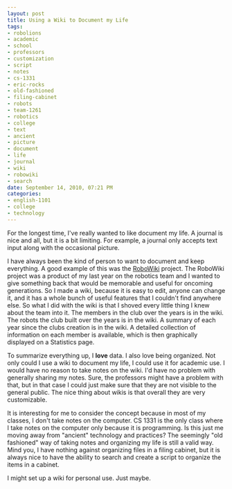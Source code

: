 ```yaml
--- 
layout: post
title: Using a Wiki to Document my Life
tags: 
- robolions
- academic
- school
- professors
- customization
- script
- notes
- cs-1331
- eric-rocks
- old-fashioned
- filing-cabinet
- robots
- team-1261
- robotics
- college
- text
- ancient
- picture
- document
- life
- journal
- wiki
- robowiki
- search
date: September 14, 2010, 07:21 PM
categories: 
- english-1101
- college
- technology
---
```

For the longest time, I've really wanted to like document my life. A journal is nice and all, but it is a bit limiting. For example, a journal only accepts text input along with the occasional picture.

I have always been the kind of person to want to document and keep everything. A good example of this was the [RoboWiki](http://wiki.prhsrobotics.com/index.php?title=Main_Page) project. The RoboWiki project was a product of my last year on the robotics team and I wanted to give something back that would be memorable and useful for oncoming generations. So I made a wiki, because it is easy to edit, anyone can change it, and it has a whole bunch of useful features that I couldn't find anywhere else. So what I did with the wiki is that I shoved every little thing I knew about the team into it. The members in the club over the years is in the wiki. The robots the club built over the years is in the wiki. A summary of each year since the clubs creation is in the wiki. A detailed collection of information on each member is available, which is then graphically displayed on a Statistics page.

To summarize everything up, I **love** data. I also love being organized. Not only could I use a wiki to document my life, I could use it for academic use. I would have no reason to take notes on the wiki. I'd have no problem with generally sharing my notes. Sure, the professors might have a problem with that, but in that case I could just make sure that they are not visible to the general public. The nice thing about wikis is that overall they are very customizable.

It is interesting for me to consider the concept because in most of my classes, I don't take notes on the computer. CS 1331 is the only class where I take notes on the computer only because it is programming. Is this just me moving away from "ancient" technology and practices? The seemingly "old fashioned" way of taking notes and organizing my life is still a valid way. Mind you, I have nothing against organizing files in a filing cabinet, but it is always nice to have the ability to search and create a script to organize the items in a cabinet.

I might set up a wiki for personal use. Just maybe.
